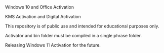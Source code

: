 
Windows 10 and Office Activation

KMS Activation and Digital Activation

This repository is of public use and intended for educational purposes only.

Activator and bin folder must be compiled in a single phrase folder.

Releasing Windows 11 Activation for the future.
